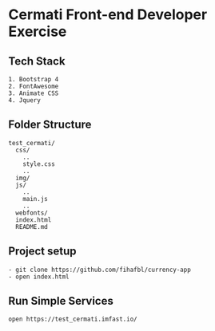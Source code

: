 # Cermati Front-end Developer Exercise


## Tech Stack
```
1. Bootstrap 4
2. FontAwesome
3. Animate CSS
4. Jquery
```

## Folder Structure
```
test_cermati/
  css/
    ..
    style.css
    ..
  img/
  js/
    ..
    main.js
    ..
  webfonts/
  index.html
  README.md

```

## Project setup
```
- git clone https://github.com/fihafbl/currency-app
- open index.html
```


## Run Simple Services
```
open https://test_cermati.imfast.io/
```

